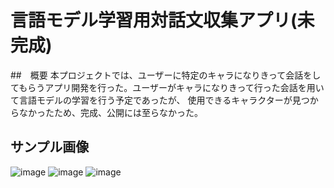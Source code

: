 # 言語モデル学習用対話文収集アプリ(未完成)

##　概要
本プロジェクトでは、ユーザーに特定のキャラになりきって会話をしてもらうアプリ開発を行った。ユーザーがキャラになりきって行った会話を用いて言語モデルの学習を行う予定であったが、
使用できるキャラクターが見つからなかったため、完成、公開には至らなかった。

## サンプル画像
![image](https://github.com/tarou-jp/yuusaki_mikan/assets/117962902/d3d1de2c-6b16-499a-b1b4-f0f6958d400c)
![image](https://github.com/tarou-jp/yuusaki_mikan/assets/117962902/66fb70bf-4109-40b9-acc1-9e16d4aec417)
![image](https://github.com/tarou-jp/yuusaki_mikan/assets/117962902/ef1c6474-cc0e-406b-b76c-8e29da294a05)

